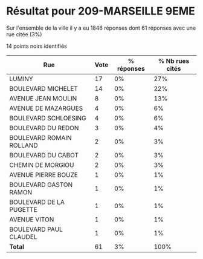 # Résultat pour 209-MARSEILLE 9EME

Sur l'ensemble de la ville il y a eu 1846 réponses dont 61 réponses avec une rue citée (3%)

14 points noirs identifiés

| Rue | Vote | % réponses | % Nb rues cités|
|-----|------|------------|----------------|
| LUMINY | 17 | 0% | 27%|
| BOULEVARD MICHELET | 14 | 0% | 22%|
| AVENUE JEAN MOULIN | 8 | 0% | 13%|
| AVENUE DE MAZARGUES | 4 | 0% | 6%|
| BOULEVARD SCHLOESING | 4 | 0% | 6%|
| BOULEVARD DU REDON | 3 | 0% | 4%|
| BOULEVARD ROMAIN ROLLAND | 2 | 0% | 3%|
| BOULEVARD DU CABOT | 2 | 0% | 3%|
| CHEMIN DE MORGIOU | 2 | 0% | 3%|
| AVENUE PIERRE BOUZE | 1 | 0% | 1%|
| BOULEVARD GASTON RAMON | 1 | 0% | 1%|
| BOULEVARD DE LA PUGETTE | 1 | 0% | 1%|
| AVENUE VITON | 1 | 0% | 1%|
| BOULEVARD PAUL CLAUDEL | 1 | 0% | 1%|
| **Total** | 61 | 3% | 100%|
